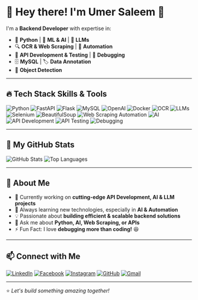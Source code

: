 # 👋 Hey there! I'm Umer Saleem 🚀

I'm a **Backend Developer** with expertise in:

- 🐍 **Python** | 🧠 **ML & AI** | 🤖 **LLMs**
- 🔍 **OCR & Web Scraping** | 📡 **Automation**
- 🔧 **API Development & Testing** | 🐞 **Debugging**
- 🗄️ **MySQL** | 🏷️ **Data Annotation**
- 🎯 **Object Detection**

---

## 🔥 Tech Stack Skills & Tools

![Python](https://img.shields.io/badge/Python-3776AB?style=for-the-badge&logo=python&logoColor=white)
![FastAPI](https://img.shields.io/badge/FastAPI-009688?style=for-the-badge&logo=fastapi&logoColor=white)
![Flask](https://img.shields.io/badge/Flask-000000?style=for-the-badge&logo=flask&logoColor=white)
![MySQL](https://img.shields.io/badge/MySQL-4479A1?style=for-the-badge&logo=mysql&logoColor=white)
![OpenAI](https://img.shields.io/badge/OpenAI-412991?style=for-the-badge&logo=openai&logoColor=white)
![Docker](https://img.shields.io/badge/Docker-2496ED?style=for-the-badge&logo=docker&logoColor=white)
![OCR](https://img.shields.io/badge/OCR-FFA500?style=for-the-badge&logo=adobe&logoColor=white)
![LLMs](https://img.shields.io/badge/LLMs-6A5ACD?style=for-the-badge&logo=ai&logoColor=white)
![Selenium](https://img.shields.io/badge/Selenium-43B02A?style=for-the-badge&logo=selenium&logoColor=white)
![BeautifulSoup](https://img.shields.io/badge/BeautifulSoup-9932CC?style=for-the-badge&logo=python&logoColor=white)
![Web Scraping Automation](https://img.shields.io/badge/Web%20Scraping%20Automation-008080?style=for-the-badge&logo=webflow&logoColor=white)
![AI](https://img.shields.io/badge/AI-FF5733?style=for-the-badge&logo=ai&logoColor=white)
![API Development](https://img.shields.io/badge/API%20Development-0055FF?style=for-the-badge&logo=postman&logoColor=white)
![API Testing](https://img.shields.io/badge/API%20Testing-00BFFF?style=for-the-badge&logo=postman&logoColor=white)
![Debugging](https://img.shields.io/badge/Debugging-FFD700?style=for-the-badge&logo=bugatti&logoColor=white)

---

## 🚀 My GitHub Stats

![GitHub Stats](https://github-readme-stats.vercel.app/api?username=umr-se&show_icons=true&theme=radical)
![Top Languages](https://github-readme-stats.vercel.app/api/top-langs/?username=umr-se&layout=compact&theme=tokyonight)

---

## 🌟 About Me

- 🔭 Currently working on **cutting-edge API Development, AI & LLM projects**
- 🌱 Always learning new technologies, especially in **AI & Automation**
- 💡 Passionate about **building efficient & scalable backend solutions**
- 💬 Ask me about **Python, AI, Web Scraping, or APIs**
- ⚡ Fun Fact: I love **debugging more than coding!** 😆

---

## 📫 Connect with Me

[![LinkedIn](https://img.shields.io/badge/LinkedIn-0077B5?style=for-the-badge&logo=linkedin&logoColor=white)](https://linkedin.com/in/beingumersaleem)
[![Facebook](https://img.shields.io/badge/Facebook-1877F2?style=for-the-badge&logo=facebook&logoColor=white)](https://facebook.com/beingumersaleem)
[![Instagram](https://img.shields.io/badge/Instagram-E4405F?style=for-the-badge&logo=instagram&logoColor=white)](https://instagram.com/beingumersaleem)
[![GitHub](https://img.shields.io/badge/GitHub-100000?style=for-the-badge&logo=github&logoColor=white)](https://github.com/umr-se)
[![Gmail](https://img.shields.io/badge/Gmail-D14836?style=for-the-badge&logo=gmail&logoColor=white)](umersalim42@gmail.com)

---

⭐️ _Let's build something amazing together!_
